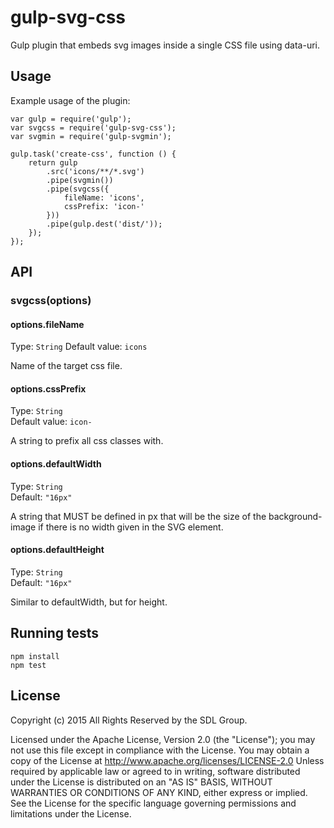 # gulp-svg-css

Gulp plugin that embeds svg images inside a single CSS file using data-uri.

## Usage

Example usage of the plugin:

    var gulp = require('gulp');
    var svgcss = require('gulp-svg-css');
    var svgmin = require('gulp-svgmin');

    gulp.task('create-css', function () {
        return gulp
            .src('icons/**/*.svg')
            .pipe(svgmin())
            .pipe(svgcss({ 
                fileName: 'icons',
                cssPrefix: 'icon-'
            }))
            .pipe(gulp.dest('dist/'));
        });
    });

## API

### svgcss(options)

#### options.fileName
Type: `String`
Default value: `icons`

Name of the target css file.

#### options.cssPrefix
Type: `String`  
Default value: `icon-`  

A string to prefix all css classes with.

#### options.defaultWidth
Type: `String`  
Default: `"16px"`  

A string that MUST be defined in px that will be the size of the background-image if there is no width given in the SVG element.

#### options.defaultHeight
Type: `String`  
Default: `"16px"`  

Similar to defaultWidth, but for height.

## Running tests

    npm install
    npm test

## License

Copyright (c) 2015 All Rights Reserved by the SDL Group.

Licensed under the Apache License, Version 2.0 (the "License");
you may not use this file except in compliance with the License.
You may obtain a copy of the License at
http://www.apache.org/licenses/LICENSE-2.0
Unless required by applicable law or agreed to in writing, software
distributed under the License is distributed on an "AS IS" BASIS,
WITHOUT WARRANTIES OR CONDITIONS OF ANY KIND, either express or implied.
See the License for the specific language governing permissions and
limitations under the License.